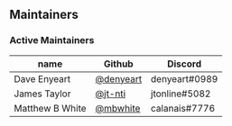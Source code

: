 ## Maintainers

### Active Maintainers
| name              | Github                                                 | Discord      |
|-------------------|--------------------------------------------------------|--------------|
| Dave Enyeart | [@denyeart](https://github.com/denyeart)                 | denyeart#0989  |
| James Taylor | [@jt-nti](https://github.com/jt-nti)                 | jtonline#5082 |
| Matthew B White | [@mbwhite](https://github.com/mbwhite)                 | calanais#7776  |
